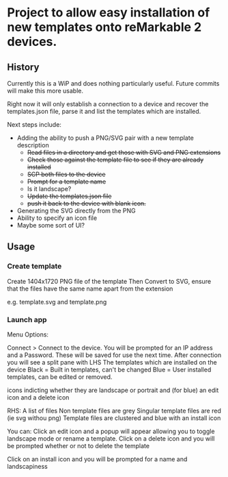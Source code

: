 # Project to allow easy installation of new templates onto reMarkable 2 devices.

## History
Currently this is a WiP and does nothing particularly useful. Future commits will make this more usable.

Right now it will only establish a connection to a device and recover the templates.json file, parse it and list the templates which are installed.

Next steps include:
* Adding the ability to push a PNG/SVG pair with a new template description
  * ~~Read files in a directory and get those with SVG and PNG extensions~~
  * ~~Check those against the template file to see if they are already installed~~
  * ~~SCP both files to the device~~
  * ~~Prompt for a template name~~
  * Is it landscape?  
  * ~~Update the templates.json file~~
  * ~~push it back to the device with blank icon.~~  
* Generating the SVG directly from the PNG
* Ability to specify an icon file
* Maybe some sort of UI?

## Usage
### Create template
Create 1404x1720 PNG file of the template
Then Convert to SVG, ensure that the files have the same name apart from the extension

e.g. template.svg and template.png


### Launch app
Menu Options:

Connect > 
  Connect to the device. You will be prompted for an IP address and a Password.
These will be saved for use the next time. After connection you will see a split pane with
LHS The templates which are installed on the device
Black = Built in templates, can't be changed
Blue  = User installed templates, can be edited or removed.

icons indicting whether they are landscape or portrait and
(for blue) an edit icon and a delete icon

RHS:
A list of files 
Non template files are grey
Singular template files are red (ie svg withou png) 
Template files are clustered and blue with an install icon


You can:
Click an edit icon and a popup will appear allowing you to toggle landscape mode or rename a template.
Click on a delete icon and you will be prompted whether or not to delete the template

Click on an install icon and you will be prompted for a name and landscapiness


